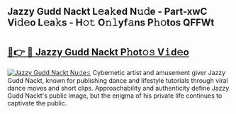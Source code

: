 ## Jazzy Gudd Nackt L𝚎a𝚔ed N𝚞𝚍e - Part-xwC Vi𝚍𝚎o L𝚎a𝚔s - H𝚘𝚝 O𝚗𝚕yf𝚊ns P𝚑𝚘tos QFFWt

# <h2><a href="http://kf4km5d.oniu.top/?m=Jazzy+Gudd+Nackt">🔗👉 🔴 Jazzy Gudd Nackt P𝚑ot𝚘𝚜 V𝚒d𝚎o</a></h2>

[![Jazzy Gudd Nackt Nu𝚍e𝚜](https://i.imgur.com/0qMVB7G.gif)](http://kf4km5d.oniu.top/?m=Jazzy+Gudd+Nackt)
Cybernetic artist and amusement giver Jazzy Gudd Nackt, known for publishing dance and lifestyle tutorials through viral dance moves and short clips. Approachability and authenticity define Jazzy Gudd Nackt's public image, but the enigma of his private life continues to captivate the public.  
